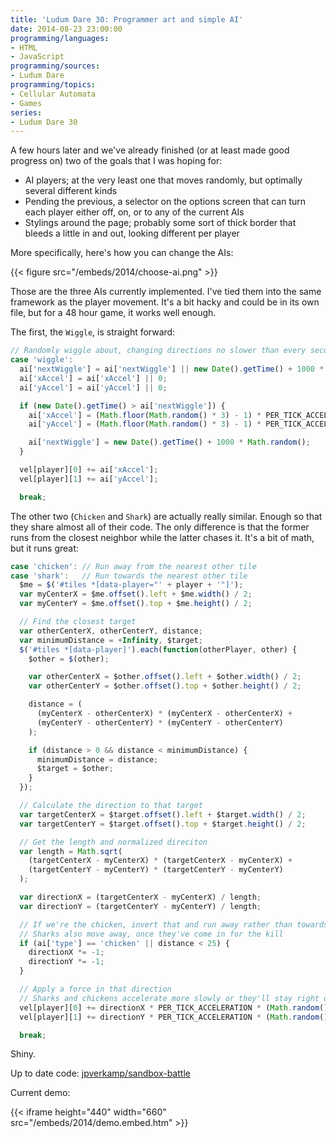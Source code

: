 ```yaml
---
title: 'Ludum Dare 30: Programmer art and simple AI'
date: 2014-08-23 23:00:00
programming/languages:
- HTML
- JavaScript
programming/sources:
- Ludum Dare
programming/topics:
- Cellular Automata
- Games
series:
- Ludum Dare 30
---
```

A few hours later and we've already finished (or at least made good progress on) two of the goals that I was hoping for:


* AI players; at the very least one that moves randomly, but optimally several different kinds
* Pending the previous, a selector on the options screen that can turn each player either off, on, or to any of the current AIs
* Stylings around the page; probably some sort of thick border that bleeds a little in and out, looking different per player


<!--more-->

More specifically, here's how you can change the AIs:

{{< figure src="/embeds/2014/choose-ai.png" >}}

Those are the three AIs currently implemented. I've tied them into the same framework as the player movement. It's a bit hacky and could be in its own file, but for a 48 hour game, it works well enough.

The first, the `Wiggle`, is straight forward:

```javascript
// Randomly wiggle about, changing directions no slower than every second
case 'wiggle':
  ai['nextWiggle'] = ai['nextWiggle'] || new Date().getTime() + 1000 * Math.random();
  ai['xAccel'] = ai['xAccel'] || 0;
  ai['yAccel'] = ai['yAccel'] || 0;

  if (new Date().getTime() > ai['nextWiggle']) {
    ai['xAccel'] = (Math.floor(Math.random() * 3) - 1) * PER_TICK_ACCELERATION;
    ai['yAccel'] = (Math.floor(Math.random() * 3) - 1) * PER_TICK_ACCELERATION;

    ai['nextWiggle'] = new Date().getTime() + 1000 * Math.random();
  }

  vel[player][0] += ai['xAccel'];
  vel[player][1] += ai['yAccel'];

  break;
```

The other two (`Chicken` and `Shark`) are actually really similar. Enough so that they share almost all of their code. The only difference is that the former runs from the closest neighbor while the latter chases it. It's a bit of math, but it runs great:

```javascript
case 'chicken': // Run away from the nearest other tile
case 'shark':   // Run towards the nearest other tile
  $me = $('#tiles *[data-player="' + player + '"]');
  var myCenterX = $me.offset().left + $me.width() / 2;
  var myCenterY = $me.offset().top + $me.height() / 2;

  // Find the closest target
  var otherCenterX, otherCenterY, distance;
  var minimumDistance = +Infinity, $target;
  $('#tiles *[data-player]').each(function(otherPlayer, other) {
    $other = $(other);

    var otherCenterX = $other.offset().left + $other.width() / 2;
    var otherCenterY = $other.offset().top + $other.height() / 2;

    distance = (
      (myCenterX - otherCenterX) * (myCenterX - otherCenterX) +
      (myCenterY - otherCenterY) * (myCenterY - otherCenterY)
    );

    if (distance > 0 && distance < minimumDistance) {
      minimumDistance = distance;
      $target = $other;
    }
  });

  // Calculate the direction to that target
  var targetCenterX = $target.offset().left + $target.width() / 2;
  var targetCenterY = $target.offset().top + $target.height() / 2;

  // Get the length and normalized direciton
  var length = Math.sqrt(
    (targetCenterX - myCenterX) * (targetCenterX - myCenterX) +
    (targetCenterY - myCenterY) * (targetCenterY - myCenterY)
  );

  var directionX = (targetCenterX - myCenterX) / length;
  var directionY = (targetCenterY - myCenterY) / length;

  // If we're the chicken, invert that and run away rather than towards
  // Sharks also move away, once they've come in for the kill
  if (ai['type'] == 'chicken' || distance < 25) {
    directionX *= -1;
    directionY *= -1;
  }

  // Apply a force in that direction
  // Sharks and chickens accelerate more slowly or they'll stay right on the player
  vel[player][0] += directionX * PER_TICK_ACCELERATION * (Math.random() / 2 + 0.5);
  vel[player][1] += directionY * PER_TICK_ACCELERATION * (Math.random() / 2 + 0.5);

  break;
```

Shiny.

Up to date code: <a href="https://github.com/jpverkamp/sandbox-battle">jpverkamp/sandbox-battle</a>

Current demo:

{{< iframe height="440" width="660" src="/embeds/2014/demo.embed.htm" >}}

